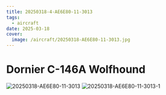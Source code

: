 ```yaml
---
title: 20250318-4-AE6E80-11-3013
tags:
  - aircraft
date: 2025-03-18
cover:
  image: /aircraft/20250318-AE6E80-11-3013.jpg
---
```


# Dornier C-146A Wolfhound

![20250318-AE6E80-11-3013](/aircraft/20250318-AE6E80-11-3013.jpg)
![20250318-AE6E80-11-3013-1](/aircraft/20250318-AE6E80-11-3013-1.jpg)